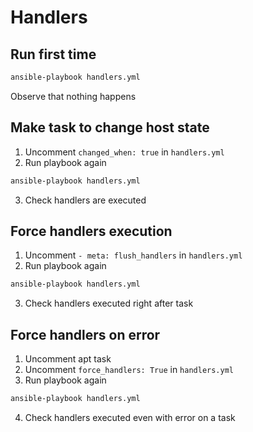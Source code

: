 # Handlers

## Run first time

```bash
ansible-playbook handlers.yml
```

Observe that nothing happens

## Make task to change host state

1. Uncomment `changed_when: true` in `handlers.yml`
2. Run playbook again

```bash
ansible-playbook handlers.yml
```
3. Check handlers are executed

## Force handlers execution

1. Uncomment `- meta: flush_handlers` in `handlers.yml`
2. Run playbook again

```bash
ansible-playbook handlers.yml
```
3. Check handlers executed right after task

## Force handlers on error

1. Uncomment apt task
2. Uncomment `force_handlers: True` in `handlers.yml`
3. Run playbook again

```bash
ansible-playbook handlers.yml
```
4. Check handlers executed even with error on a task